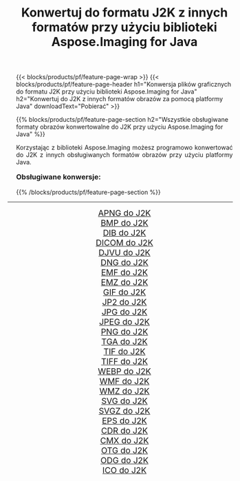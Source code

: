 ﻿---
title: Konwertuj do formatu J2K z innych formatów przy użyciu biblioteki Aspose.Imaging for Java 
weight: 3920
url: /pl/java/conversion/to/j2k/ 
lang: pl
langdirlevel: 2
locales: zh-hans,ja,it,ru,de,es,fr,nl,id,lt,pl,pt,vi,tr,ko,zh-hant,ar,hi,th,sv,cs,uk,he
description: Za pomocą Aspose.Imaging możesz konwertować do J2K z innych formatów przy użyciu Javy
---

{{< blocks/products/pf/feature-page-wrap >}}
{{< blocks/products/pf/feature-page-header h1="Konwersja plików graficznych do formatu J2K przy użyciu biblioteki Aspose.Imaging for Java" h2="Konwertuj do J2K z innych formatów obrazów za pomocą platformy Java" downloadText="Pobierać" >}}


{{% blocks/products/pf/feature-page-section  h2="Wszystkie obsługiwane formaty obrazów konwertowalne do J2K przy użyciu Aspose.Imaging for Java" %}}
<p align=justify>Korzystając z biblioteki Aspose.Imaging możesz programowo konwertować do J2K z innych obsługiwanych formatów obrazów przy użyciu platformy Java.</p>
<h3 style="margin-top:16px;">
Obsługiwane konwersje:
</h3>
{{% /blocks/products/pf/feature-page-section %}}
<div class="container-fluid productfamilypage bg-gray">
    <div class="convertypes bg-gray agp-content section">
        <div class="container">
		<hr style="margin-left:-20px;"/>
		<div class="row other-converters" style="gap: 10px;font-size: 19px;text-align:center;">
		    <div class='col-md-3 other-converter remove-lp remove-rp'><a href="/imaging/pl/java/conversion/apng-to-j2k/" style="padding:15px;">APNG do J2K</a></div>
<div class='col-md-3 other-converter remove-lp remove-rp'><a href="/imaging/pl/java/conversion/bmp-to-j2k/" style="padding:15px;">BMP do J2K</a></div>
<div class='col-md-3 other-converter remove-lp remove-rp'><a href="/imaging/pl/java/conversion/dib-to-j2k/" style="padding:15px;">DIB do J2K</a></div>
<div class='col-md-3 other-converter remove-lp remove-rp'><a href="/imaging/pl/java/conversion/dicom-to-j2k/" style="padding:15px;">DICOM do J2K</a></div>
<div class='col-md-3 other-converter remove-lp remove-rp'><a href="/imaging/pl/java/conversion/djvu-to-j2k/" style="padding:15px;">DJVU do J2K</a></div>
<div class='col-md-3 other-converter remove-lp remove-rp'><a href="/imaging/pl/java/conversion/dng-to-j2k/" style="padding:15px;">DNG do J2K</a></div>
<div class='col-md-3 other-converter remove-lp remove-rp'><a href="/imaging/pl/java/conversion/emf-to-j2k/" style="padding:15px;">EMF do J2K</a></div>
<div class='col-md-3 other-converter remove-lp remove-rp'><a href="/imaging/pl/java/conversion/emz-to-j2k/" style="padding:15px;">EMZ do J2K</a></div>
<div class='col-md-3 other-converter remove-lp remove-rp'><a href="/imaging/pl/java/conversion/gif-to-j2k/" style="padding:15px;">GIF do J2K</a></div>
<div class='col-md-3 other-converter remove-lp remove-rp'><a href="/imaging/pl/java/conversion/jp2-to-j2k/" style="padding:15px;">JP2 do J2K</a></div>
<div class='col-md-3 other-converter remove-lp remove-rp'><a href="/imaging/pl/java/conversion/jpg-to-j2k/" style="padding:15px;">JPG do J2K</a></div>
<div class='col-md-3 other-converter remove-lp remove-rp'><a href="/imaging/pl/java/conversion/jpeg-to-j2k/" style="padding:15px;">JPEG do J2K</a></div>
<div class='col-md-3 other-converter remove-lp remove-rp'><a href="/imaging/pl/java/conversion/png-to-j2k/" style="padding:15px;">PNG do J2K</a></div>
<div class='col-md-3 other-converter remove-lp remove-rp'><a href="/imaging/pl/java/conversion/tga-to-j2k/" style="padding:15px;">TGA do J2K</a></div>
<div class='col-md-3 other-converter remove-lp remove-rp'><a href="/imaging/pl/java/conversion/tif-to-j2k/" style="padding:15px;">TIF do J2K</a></div>
<div class='col-md-3 other-converter remove-lp remove-rp'><a href="/imaging/pl/java/conversion/tiff-to-j2k/" style="padding:15px;">TIFF do J2K</a></div>
<div class='col-md-3 other-converter remove-lp remove-rp'><a href="/imaging/pl/java/conversion/webp-to-j2k/" style="padding:15px;">WEBP do J2K</a></div>
<div class='col-md-3 other-converter remove-lp remove-rp'><a href="/imaging/pl/java/conversion/wmf-to-j2k/" style="padding:15px;">WMF do J2K</a></div>
<div class='col-md-3 other-converter remove-lp remove-rp'><a href="/imaging/pl/java/conversion/wmz-to-j2k/" style="padding:15px;">WMZ do J2K</a></div>
<div class='col-md-3 other-converter remove-lp remove-rp'><a href="/imaging/pl/java/conversion/svg-to-j2k/" style="padding:15px;">SVG do J2K</a></div>
<div class='col-md-3 other-converter remove-lp remove-rp'><a href="/imaging/pl/java/conversion/svgz-to-j2k/" style="padding:15px;">SVGZ do J2K</a></div>
<div class='col-md-3 other-converter remove-lp remove-rp'><a href="/imaging/pl/java/conversion/eps-to-j2k/" style="padding:15px;">EPS do J2K</a></div>
<div class='col-md-3 other-converter remove-lp remove-rp'><a href="/imaging/pl/java/conversion/cdr-to-j2k/" style="padding:15px;">CDR do J2K</a></div>
<div class='col-md-3 other-converter remove-lp remove-rp'><a href="/imaging/pl/java/conversion/cmx-to-j2k/" style="padding:15px;">CMX do J2K</a></div>
<div class='col-md-3 other-converter remove-lp remove-rp'><a href="/imaging/pl/java/conversion/otg-to-j2k/" style="padding:15px;">OTG do J2K</a></div>
<div class='col-md-3 other-converter remove-lp remove-rp'><a href="/imaging/pl/java/conversion/odg-to-j2k/" style="padding:15px;">ODG do J2K</a></div>
<div class='col-md-3 other-converter remove-lp remove-rp'><a href="/imaging/pl/java/conversion/ico-to-j2k/" style="padding:15px;">ICO do J2K</a></div>
                </div>
        </div>
    </div>
</div>
<br/>

